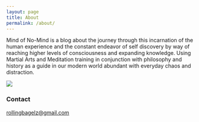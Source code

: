 ```yaml
---
layout: page
title: About
permalink: /about/
---
```


   Mind of No-Mind is a blog about the journey through this incarnation of the human experience and the constant endeavor of self discovery by way of reaching higher levels of consciousness and expanding knowledge. Using Martial Arts and Meditation training in conjunction with philosophy and history as a guide in our modern world abundant with everyday chaos and distraction. 
  
  
![](https://raw.githubusercontent.com/mindofnomind/mindofnomind.github.io/master/images/samurai_way_1.jpeg)


### Contact 

[rollingbagelz@gmail.com](mailto:rollingbagelz@gmail.com)
